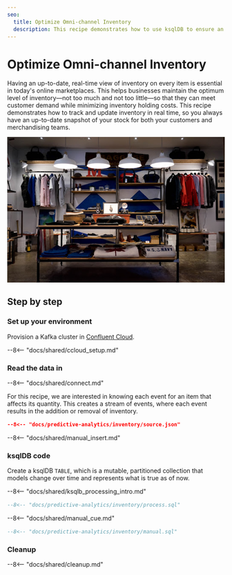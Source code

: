 ```yaml
---
seo:
  title: Optimize Omni-channel Inventory
  description: This recipe demonstrates how to use ksqlDB to ensure an up-to-date snapshot of your inventory at all times.
---
```


# Optimize Omni-channel Inventory

Having an up-to-date, real-time view of inventory on every item is essential in today's online marketplaces. This helps businesses maintain the optimum level of inventory—not too much and not too little—so that they can meet customer demand while minimizing inventory holding costs. This recipe demonstrates how to track and update inventory in real time, so you always have an up-to-date snapshot of your stock for both your customers and merchandising teams.

![inventory](../../img/inventory.jpg)

## Step by step

### Set up your environment

Provision a Kafka cluster in [Confluent Cloud](https://www.confluent.io/confluent-cloud/tryfree/?utm_source=github&utm_medium=ksqldb_recipes&utm_campaign=inventory).

--8<-- "docs/shared/ccloud_setup.md"

### Read the data in

--8<-- "docs/shared/connect.md"

For this recipe, we are interested in knowing each event for an item that affects its quantity.
This creates a stream of events, where each event results in the addition or removal of inventory.

```json
--8<-- "docs/predictive-analytics/inventory/source.json"
```

--8<-- "docs/shared/manual_insert.md"

### ksqlDB code

Create a ksqlDB `TABLE`, which is a mutable, partitioned collection that models change over time and represents what is true as of now.

--8<-- "docs/shared/ksqlb_processing_intro.md"

```sql
--8<-- "docs/predictive-analytics/inventory/process.sql"
```

--8<-- "docs/shared/manual_cue.md"

```sql
--8<-- "docs/predictive-analytics/inventory/manual.sql"
```

### Cleanup

--8<-- "docs/shared/cleanup.md"
